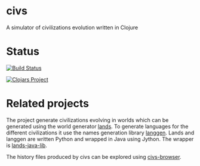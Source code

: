 # civs

A simulator of civilizations evolution written in Clojure

# Status

[![Build Status](https://travis-ci.org/ftomassetti/civs.svg?branch=master)](https://travis-ci.org/ftomassetti/civs)

[![Clojars Project](http://clojars.org/civs/latest-version.svg)](http://clojars.org/civs)

# Related projects

The project generate civilizations evolving in worlds which can be generated using the world generator [lands](https://github.com/ftomassetti/lands).
To generate languages for the different civilizations it use the names generation library [langgen](https://github.com/ftomassetti/langgen). 
Lands and langgen are written Python and wrapped in Java using Jython. The wrapper is [lands-java-lib](https://github.com/ftomassetti/lands-java-lib). 

The history files produced by civs can be explored using [civs-browser](https://github.com/ftomassetti/civs-browser).
